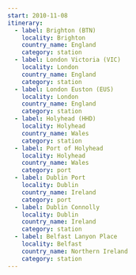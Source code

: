 ```yaml
---
start: 2010-11-08
itinerary:
  - label: Brighton (BTN)
    locality: Brighton
    country_name: England
    category: station
  - label: London Victoria (VIC)
    locality: London
    country_name: England
    category: station
  - label: London Euston (EUS)
    locality: London
    country_name: England
    category: station
  - label: Holyhead (HHD)
    locality: Holyhead
    country_name: Wales
    category: station
  - label: Port of Holyhead
    locality: Holyhead
    country_name: Wales
    category: port
  - label: Dublin Port
    locality: Dublin
    country_name: Ireland
    category: port
  - label: Dublin Connolly
    locality: Dublin
    country_name: Ireland
    category: station
  - label: Belfast Lanyon Place
    locality: Belfast
    country_name: Northern Ireland
    category: station
---
```

